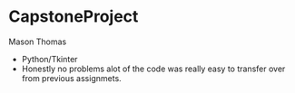 # CapstoneProject
Mason Thomas
- Python/Tkinter
- Honestly no problems alot of the code was really easy to transfer over from previous assignmets.
